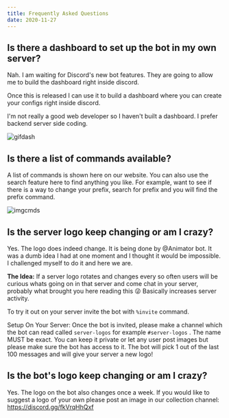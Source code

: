 ```yaml
---
title: Frequently Asked Questions
date: 2020-11-27
---
```


## Is there a dashboard to set up the bot in my own server?

Nah. I am waiting for Discord's new bot features. They are going to allow me to build the dashboard right inside discord.

Once this is released I can use it to build a dashboard where you can create your configs right inside discord.

I'm not really a good web developer so I haven't built a dashboard. I prefer backend server side coding.

![gifdash](https://images-ext-2.discordapp.net/external/zpi-1FbwHd38Nvas5-jDd3snG2-jXvn6DVQwg4xThP8/https/media.discordapp.net/attachments/687080420654710817/697546852731453591/pollinator.gif)

## Is there a list of commands available?

A list of commands is shown here on our website. You can also use the search feature here to find anything you like. For example, want to see if there is a way to change your prefix, search for prefix and you will find the prefix command.

![imgcmds](https://images-ext-1.discordapp.net/external/13JRT8CkIJgvR8nIQRjkJyRSsmf4vCMtLduC_z1LS58/https/i.imgur.com/ZSo2ROh.png?width=1420&height=1000)

## Is the server logo keep changing or am I crazy?

Yes. The logo does indeed change. It is being done by @Animator bot. It was a dumb idea I had at one moment and I thought it would be impossible. I challenged myself to do it and here we are.

**The Idea:** If a server logo rotates and changes every so often users will be curious whats going on in that server and come chat in your server, probably what brought you here reading this 😜 Basically increases server activity.

To try it out on your server invite the bot with `%invite` command.

Setup On Your Server: Once the bot is invited, please make a channel which the bot can read called `server-logos` for example `#server-logos` . The name MUST be exact. You can keep it private or let any user post images but please make sure the bot has access to it. The bot will pick 1 out of the last 100 messages and will give your server a new logo!

## Is the bot's logo keep changing or am I crazy?

Yes. The logo on the bot also changes once a week. If you would like to suggest a logo of your own please post an image in our collection channel: https://discord.gg/fkVrqHhQxf

